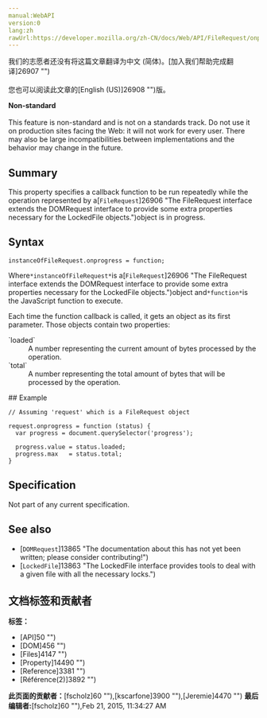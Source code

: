 ```yaml
---
manual:WebAPI
version:0
lang:zh
rawUrl:https://developer.mozilla.org/zh-CN/docs/Web/API/FileRequest/onprogress
---
```




<bdi>我们的志愿者还没有将这篇文章翻译为<bdi>中文 (简体)</bdi>。[加入我们帮助完成翻译]26907 "")<br></br>您也可以阅读此文章的[English (US)]26908 "")版。</bdi>






**Non-standard**<br></br>This feature is non-standard and is not on a standards track. Do not use it on production sites facing the Web: it will not work for every user. There may also be large incompatibilities between implementations and the behavior may change in the future.



## Summary<a name="Summary"></a>


This property specifies a callback function to be run repeatedly while the operation represented by a[`FileRequest`]26906 "The FileRequest interface extends the DOMRequest interface to provide some extra properties necessary for the LockedFile objects.")object is in progress.


## Syntax<a name="Syntax"></a>

```
instanceOfFileRequest.onprogress = function;
```


Where`*instanceOfFileRequest*`is a[`FileRequest`]26906 "The FileRequest interface extends the DOMRequest interface to provide some extra properties necessary for the LockedFile objects.")object and`*function*`is the JavaScript function to execute.



Each time the function callback is called, it gets an object as its first parameter. Those objects contain two properties:

<dl><dt id=''>`loaded`</dt><dd>A number representing the current amount of bytes processed by the operation.</dd><dt id=''>`total`</dt><dd>A number representing the total amount of bytes that will be processed by the operation.</dd></dl>
## Example<a name="Example"></a>

```
// Assuming 'request' which is a FileRequest object

request.onprogress = function (status) {
  var progress = document.querySelector('progress');

  progress.value = status.loaded;
  progress.max   = status.total;
}
```

## Specification<a name="Specification"></a>


Not part of any current specification.


## See also<a name="See_also"></a>

* [`DOMRequest`]13865 "The documentation about this has not yet been written; please consider contributing!")
* [`LockedFile`]13863 "The LockedFile interface provides tools to deal with a given file with all the necessary locks.")



## 文档标签和贡献者
**标签：**
* [API]50 "")
* [DOM]456 "")
* [Files]4147 "")
* [Property]14490 "")
* [Reference]3381 "")
* [Référence(2)]3892 "")

**此页面的贡献者：**[fscholz]60 ""),[kscarfone]3900 ""),[Jeremie]4470 "")
**最后编辑者:**[fscholz]60 ""),<time>Feb 21, 2015, 11:34:27 AM</time>


